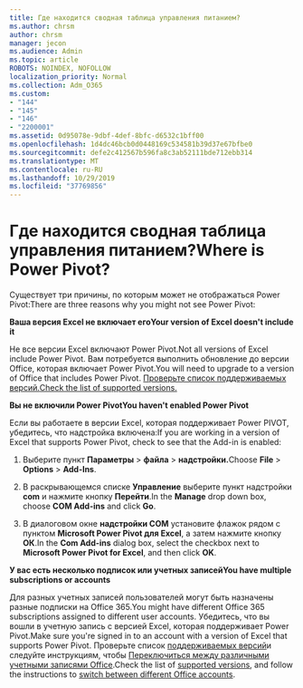 ```yaml
---
title: Где находится сводная таблица управления питанием?
ms.author: chrsm
author: chrsm
manager: jecon
ms.audience: Admin
ms.topic: article
ROBOTS: NOINDEX, NOFOLLOW
localization_priority: Normal
ms.collection: Adm_O365
ms.custom:
- "144"
- "145"
- "146"
- "2200001"
ms.assetid: 0d95078e-9dbf-4def-8bfc-d6532c1bff00
ms.openlocfilehash: 1d4dc46bcb0d0448169c534581b39d37e67bfbe0
ms.sourcegitcommit: defe2c412567b596fa8c3ab52111bde712ebb314
ms.translationtype: MT
ms.contentlocale: ru-RU
ms.lasthandoff: 10/29/2019
ms.locfileid: "37769856"
---
```

# <a name="where-is-power-pivot"></a><span data-ttu-id="f3dc3-102">Где находится сводная таблица управления питанием?</span><span class="sxs-lookup"><span data-stu-id="f3dc3-102">Where is Power Pivot?</span></span>

<span data-ttu-id="f3dc3-103">Существует три причины, по которым может не отображаться Power Pivot:</span><span class="sxs-lookup"><span data-stu-id="f3dc3-103">There are three reasons why you might not see Power Pivot:</span></span>
  
<span data-ttu-id="f3dc3-104">**Ваша версия Excel не включает его**</span><span class="sxs-lookup"><span data-stu-id="f3dc3-104">**Your version of Excel doesn't include it**</span></span>
  
<span data-ttu-id="f3dc3-105">Не все версии Excel включают Power Pivot.</span><span class="sxs-lookup"><span data-stu-id="f3dc3-105">Not all versions of Excel include Power Pivot.</span></span> <span data-ttu-id="f3dc3-106">Вам потребуется выполнить обновление до версии Office, которая включает Power Pivot.</span><span class="sxs-lookup"><span data-stu-id="f3dc3-106">You will need to upgrade to a version of Office that includes Power Pivot.</span></span> [<span data-ttu-id="f3dc3-107">Проверьте список поддерживаемых версий.</span><span class="sxs-lookup"><span data-stu-id="f3dc3-107">Check the list of supported versions.</span></span>](https://support.office.com/article/aa64e217-4b6e-410b-8337-20b87e1c2a4b.aspx)
  
<span data-ttu-id="f3dc3-108">**Вы не включили Power Pivot**</span><span class="sxs-lookup"><span data-stu-id="f3dc3-108">**You haven't enabled Power Pivot**</span></span>
  
<span data-ttu-id="f3dc3-109">Если вы работаете в версии Excel, которая поддерживает Power PIVOT, убедитесь, что надстройка включена:</span><span class="sxs-lookup"><span data-stu-id="f3dc3-109">If you are working in a version of Excel that supports Power Pivot, check to see that the Add-in is enabled:</span></span>
  
1. <span data-ttu-id="f3dc3-110">Выберите пункт **Параметры** \> **файла** \> **надстройки.**</span><span class="sxs-lookup"><span data-stu-id="f3dc3-110">Choose **File** \> **Options** \> **Add-Ins**.</span></span>

2. <span data-ttu-id="f3dc3-111">В раскрывающемся списке **Управление** выберите пункт надстройки **com** и нажмите кнопку **Перейти**.</span><span class="sxs-lookup"><span data-stu-id="f3dc3-111">In the **Manage** drop down box, choose **COM Add-ins** and click **Go**.</span></span>

3. <span data-ttu-id="f3dc3-112">В диалоговом окне **надстройки COM** установите флажок рядом с пунктом **Microsoft Power Pivot для Excel**, а затем нажмите кнопку **ОК**.</span><span class="sxs-lookup"><span data-stu-id="f3dc3-112">In the **Com Add-ins** dialog box, select the checkbox next to **Microsoft Power Pivot for Excel**, and then click **OK**.</span></span>

<span data-ttu-id="f3dc3-113">**У вас есть несколько подписок или учетных записей**</span><span class="sxs-lookup"><span data-stu-id="f3dc3-113">**You have multiple subscriptions or accounts**</span></span>
  
<span data-ttu-id="f3dc3-114">Для разных учетных записей пользователей могут быть назначены разные подписки на Office 365.</span><span class="sxs-lookup"><span data-stu-id="f3dc3-114">You might have different Office 365 subscriptions assigned to different user accounts.</span></span> <span data-ttu-id="f3dc3-115">Убедитесь, что вы вошли в учетную запись с версией Excel, которая поддерживает Power Pivot.</span><span class="sxs-lookup"><span data-stu-id="f3dc3-115">Make sure you're signed in to an account with a version of Excel that supports Power Pivot.</span></span> <span data-ttu-id="f3dc3-116">Проверьте список [поддерживаемых версий](https://support.office.com/article/aa64e217-4b6e-410b-8337-20b87e1c2a4b.aspx)и следуйте инструкциям, чтобы [Переключиться между различными учетными записями Office](https://support.office.com/article/b9582171-fd1f-4284-9846-bdd72bb28426.aspx#BKMK_WebSwitchAccounts).</span><span class="sxs-lookup"><span data-stu-id="f3dc3-116">Check the list of [supported versions](https://support.office.com/article/aa64e217-4b6e-410b-8337-20b87e1c2a4b.aspx), and follow the instructions to [switch between different Office accounts](https://support.office.com/article/b9582171-fd1f-4284-9846-bdd72bb28426.aspx#BKMK_WebSwitchAccounts).</span></span>
